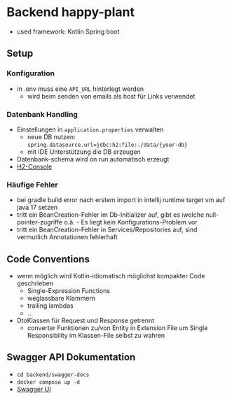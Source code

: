 # Backend happy-plant
- used framework: Kotlin Spring boot

## Setup
### Konfiguration
- in .env muss eine `API_URL` hinterlegt werden 
    - wird beim senden von emails als host für Links verwendet

### Datenbank Handling
- Einstellungen in `application.properties` verwalten
    - neue DB nutzen: `spring.datasource.url=jdbc:h2:file:./data/{your-db}`
    - mit IDE Unterstützung die DB erzeugen
- Datenbank-schema wird on run automatisch erzeugt
- [H2-Console](http://localhost:8080/h2-console/)

### Häufige Fehler
- bei gradle build error nach erstem import in intellij runtime target vm auf java 17 setzen
- tritt ein BeanCreation-Fehler im Db-Initializer auf, gibt es iwelche null-pointer-zugriffe o.ä. - Es liegt kein Konfigurations-Problem vor
- tritt ein BeanCreation-Fehler in Services/Repositories auf, sind vermutlich Annotationen fehlerhaft

## Code Conventions
- wenn möglich wird Kotlin-idiomatisch möglichst kompakter Code geschrieben
    - Single-Expression Functions
    - weglassbare Klammern
    - trailing lambdas
    - ...
- DtoKlassen für Request und Response getrennt
    - converter Funktionen zu/von Entity in Extension File um Single Responsibility im Klassen-File selbst zu wahren


## Swagger API Dokumentation 
- `cd backend/swagger-docs`
- `docker compose up -d`
- [Swagger UI](http://localhost:8086/)